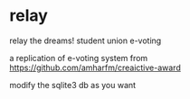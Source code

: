 # relay
relay the dreams! student union e-voting

a replication of e-voting system from https://github.com/amharfm/creaictive-award

modify the sqlite3 db as you want
